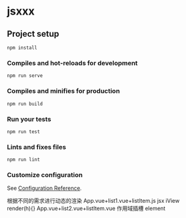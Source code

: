 # jsxxx

## Project setup
```
npm install
```

### Compiles and hot-reloads for development
```
npm run serve
```

### Compiles and minifies for production
```
npm run build
```

### Run your tests
```
npm run test
```

### Lints and fixes files
```
npm run lint
```

### Customize configuration
See [Configuration Reference](https://cli.vuejs.org/config/).



根据不同的需求进行动态的渲染
App.vue+list1.vue+listItem.js   jsx         iView     render(h){}
App.vue+list2.vue+listItem.vue  作用域插槽   element

